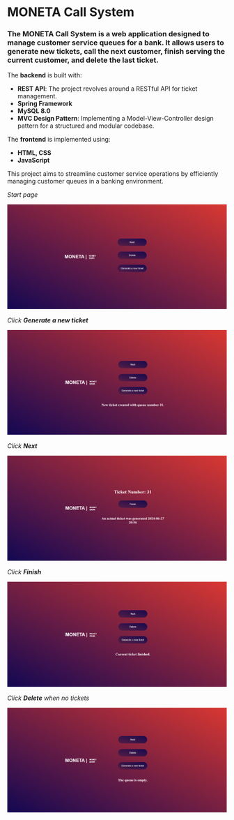 # MONETA Call System
### The MONETA Call System is a web application designed to manage customer service queues for a bank. It allows users to generate new tickets, call the next customer, finish serving the current customer, and delete the last ticket. 

The **backend** is built with:
- **REST API**: The project revolves around a RESTful API for ticket management.
- **Spring Framework**
- **MySQL 8.0**
- **MVC Design Pattern**: Implementing a Model-View-Controller design pattern for a structured and modular codebase.

The **frontend** is implemented using:
- **HTML, CSS**
- **JavaScript** 

This project aims to streamline customer service operations by efficiently managing customer queues in a banking environment.

*Start page*

![img.png](src/main/resources/static/imgs/img.png)

*Click* ***Generate a new ticket***

![img_1.png](src/main/resources/static/imgs/img_1.png)

*Click* ***Next***

![img_2.png](src/main/resources/static/imgs/img_2.png)

*Click* ***Finish***

![img_3.png](src/main/resources/static/imgs/img_3.png)

*Click* ***Delete*** *when no tickets*

![img_5.png](src/main/resources/static/imgs/img_5.png)



